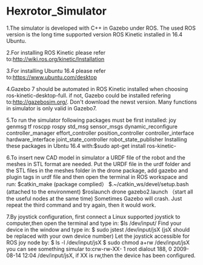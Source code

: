 # Hexrotor_Simulator
1.The simulator is developed with C++ in Gazebo under ROS. The used ROS version is the long time supported version ROS Kinetic installed in 16.4 Ubuntu.

2.For installing ROS Kinetic please refer to:http://wiki.ros.org/kinetic/Installation

3.For installing Ubuntu 16.4 please refer to:https://www.ubuntu.com/desktop

4.Gazebo 7 should be automated in ROS Kinetic installed when choosing ros-kinetic-desktop-full.
if not, Gazebo could be installed refering to:http://gazebosim.org/. Don't download the newst version. Many functions in simulator is only valid in Gazebo7.

5.To run the simulator following packages must be first installed:
joy
genmsg
tf
roscpp
rospy
std_msg
sensor_msgs
dynamic_reconfigure
controller_manager
effort_controller
position_controller
controller_interface
hardware_interface
joint_state_controller
robot_state_publisher
Installing these packages in Ubntu 16.4 with:$sudo apt-get install ros-kinetic-<package name>

6.To insert new CAD model in simulator a URDF file of the robot and the meshes in STL format are needed. Put the URDF file in the urdf folder and the STL files in the meshes 
folder in the drone package, add gazebo and plugin tags in urdf file and then open the terminal in ROS workspace and run:
$catkin_make                             (package complied）
$.~/catkin_ws/devel/setup.bash           (attached to the environment)
$roslaunch drone gazebo2.launch         （start all the useful nodes at the same time)
Sometimes Gazebo will crash. Just repeat the third command and try again, then it would work.

7.By joystick configuration, first connect a Linux supported joystick to computer,then open the terminal and type in:
$ls /dev/input/
Find your device in the window and type in:
$ sudo jstest /dev/input/jsX   (jsX should be replaced with your own device number)
Let the joystick accessible for ROS joy node by:
$ ls -l /dev/input/jsX
$ sudo chmod a+rw /dev/input/jsX
you can see something simular to:crw-rw-XX- 1 root dialout 188, 0 2009-08-14 12:04 /dev/input/jsX, if XX is rw,then the device has been configured.

